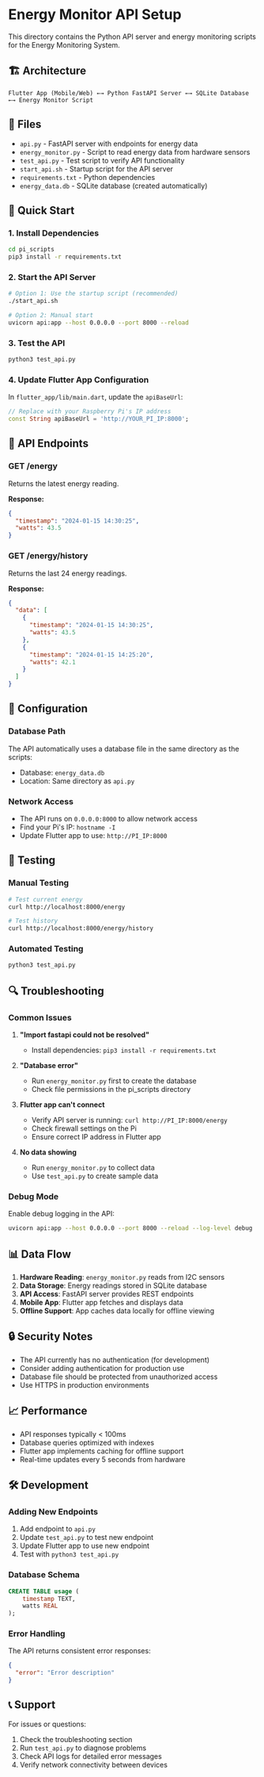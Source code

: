 # Energy Monitor API Setup

This directory contains the Python API server and energy monitoring scripts for the Energy Monitoring System.

## 🏗️ Architecture

```
Flutter App (Mobile/Web) ←→ Python FastAPI Server ←→ SQLite Database ←→ Energy Monitor Script
```

## 📁 Files

- `api.py` - FastAPI server with endpoints for energy data
- `energy_monitor.py` - Script to read energy data from hardware sensors
- `test_api.py` - Test script to verify API functionality
- `start_api.sh` - Startup script for the API server
- `requirements.txt` - Python dependencies
- `energy_data.db` - SQLite database (created automatically)

## 🚀 Quick Start

### 1. Install Dependencies

```bash
cd pi_scripts
pip3 install -r requirements.txt
```

### 2. Start the API Server

```bash
# Option 1: Use the startup script (recommended)
./start_api.sh

# Option 2: Manual start
uvicorn api:app --host 0.0.0.0 --port 8000 --reload
```

### 3. Test the API

```bash
python3 test_api.py
```

### 4. Update Flutter App Configuration

In `flutter_app/lib/main.dart`, update the `apiBaseUrl`:

```dart
// Replace with your Raspberry Pi's IP address
const String apiBaseUrl = 'http://YOUR_PI_IP:8000';
```

## 🔌 API Endpoints

### GET /energy
Returns the latest energy reading.

**Response:**
```json
{
  "timestamp": "2024-01-15 14:30:25",
  "watts": 43.5
}
```

### GET /energy/history
Returns the last 24 energy readings.

**Response:**
```json
{
  "data": [
    {
      "timestamp": "2024-01-15 14:30:25",
      "watts": 43.5
    },
    {
      "timestamp": "2024-01-15 14:25:20",
      "watts": 42.1
    }
  ]
}
```

## 🔧 Configuration

### Database Path
The API automatically uses a database file in the same directory as the scripts:
- Database: `energy_data.db`
- Location: Same directory as `api.py`

### Network Access
- The API runs on `0.0.0.0:8000` to allow network access
- Find your Pi's IP: `hostname -I`
- Update Flutter app to use: `http://PI_IP:8000`

## 🧪 Testing

### Manual Testing
```bash
# Test current energy
curl http://localhost:8000/energy

# Test history
curl http://localhost:8000/energy/history
```

### Automated Testing
```bash
python3 test_api.py
```

## 🔍 Troubleshooting

### Common Issues

1. **"Import fastapi could not be resolved"**
   - Install dependencies: `pip3 install -r requirements.txt`

2. **"Database error"**
   - Run `energy_monitor.py` first to create the database
   - Check file permissions in the pi_scripts directory

3. **Flutter app can't connect**
   - Verify API server is running: `curl http://PI_IP:8000/energy`
   - Check firewall settings on the Pi
   - Ensure correct IP address in Flutter app

4. **No data showing**
   - Run `energy_monitor.py` to collect data
   - Use `test_api.py` to create sample data

### Debug Mode

Enable debug logging in the API:
```bash
uvicorn api:app --host 0.0.0.0 --port 8000 --reload --log-level debug
```

## 📊 Data Flow

1. **Hardware Reading**: `energy_monitor.py` reads from I2C sensors
2. **Data Storage**: Energy readings stored in SQLite database
3. **API Access**: FastAPI server provides REST endpoints
4. **Mobile App**: Flutter app fetches and displays data
5. **Offline Support**: App caches data locally for offline viewing

## 🔒 Security Notes

- The API currently has no authentication (for development)
- Consider adding authentication for production use
- Database file should be protected from unauthorized access
- Use HTTPS in production environments

## 📈 Performance

- API responses typically < 100ms
- Database queries optimized with indexes
- Flutter app implements caching for offline support
- Real-time updates every 5 seconds from hardware

## 🛠️ Development

### Adding New Endpoints

1. Add endpoint to `api.py`
2. Update `test_api.py` to test new endpoint
3. Update Flutter app to use new endpoint
4. Test with `python3 test_api.py`

### Database Schema

```sql
CREATE TABLE usage (
    timestamp TEXT,
    watts REAL
);
```

### Error Handling

The API returns consistent error responses:
```json
{
  "error": "Error description"
}
```

## 📞 Support

For issues or questions:
1. Check the troubleshooting section
2. Run `test_api.py` to diagnose problems
3. Check API logs for detailed error messages
4. Verify network connectivity between devices 